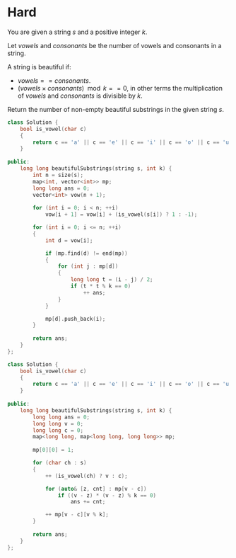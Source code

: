 # Hard

You are given a string $s$ and a positive integer $k$.

Let $vowels$ and $consonants$ be the number of vowels and consonants in a string.

A string is beautiful if:

- $vowels == consonants$.
- $(vowels \times  consonants) \mod k == 0$, in other terms the multiplication of $vowels$ and $consonants$ is divisible by $k$.

Return the number of non-empty beautiful substrings in the given string $s$.

```cpp
class Solution {
    bool is_vowel(char c)
    {
        return c == 'a' || c == 'e' || c == 'i' || c == 'o' || c == 'u';
    }
    
public:
    long long beautifulSubstrings(string s, int k) {
        int n = size(s);
        map<int, vector<int>> mp;
        long long ans = 0;
        vector<int> vow(n + 1);
        
        for (int i = 0; i < n; ++i)
            vow[i + 1] = vow[i] + (is_vowel(s[i]) ? 1 : -1);

        for (int i = 0; i <= n; ++i)
        {
            int d = vow[i];

            if (mp.find(d) != end(mp))
            {
                for (int j : mp[d])
                {
                    long long t = (i - j) / 2;
                    if (t * t % k == 0)
                        ++ ans;
                }
            }

            mp[d].push_back(i);
        }
        
        return ans;
    }
};
```

```cpp
class Solution {
    bool is_vowel(char c)
    {
        return c == 'a' || c == 'e' || c == 'i' || c == 'o' || c == 'u';
    }
    
public:
    long long beautifulSubstrings(string s, int k) {
        long long ans = 0;
        long long v = 0;
        long long c = 0;
        map<long long, map<long long, long long>> mp;
        
        mp[0][0] = 1;

        for (char ch : s)
        {
            ++ (is_vowel(ch) ? v : c);

            for (auto& [z, cnt] : mp[v - c])
                if ((v - z) * (v - z) % k == 0)
                    ans += cnt;

            ++ mp[v - c][v % k];
        }
        
        return ans;
    }
};
```
